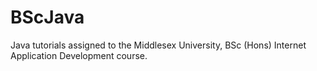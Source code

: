 BScJava
=======

Java tutorials assigned to the Middlesex University, BSc (Hons) Internet Application Development course.